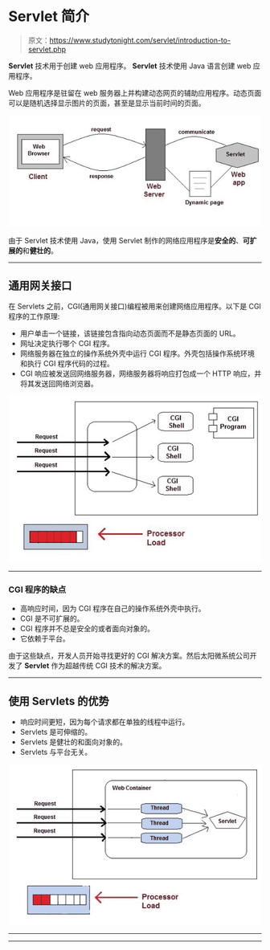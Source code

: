 # Servlet 简介

> 原文：<https://www.studytonight.com/servlet/introduction-to-servlet.php>

**Servlet** 技术用于创建 web 应用程序。 **Servlet** 技术使用 Java 语言创建 web 应用程序。

Web 应用程序是驻留在 web 服务器上并构建动态网页的辅助应用程序。动态页面可以是随机选择显示图片的页面，甚至是显示当前时间的页面。

![web application example](img/860012e21eae26d1da433896f8903bf3.png)

由于 Servlet 技术使用 Java，使用 Servlet 制作的网络应用程序是**安全的**、**可扩展的**和**健壮的**。

* * *

## 通用网关接口

在 Servlets 之前，CGI(通用网关接口)编程被用来创建网络应用程序。以下是 CGI 程序的工作原理:

*   用户单击一个链接，该链接包含指向动态页面而不是静态页面的 URL。
*   网址决定执行哪个 CGI 程序。
*   网络服务器在独立的操作系统外壳中运行 CGI 程序。外壳包括操作系统环境和执行 CGI 程序代码的过程。
*   CGI 响应被发送回网络服务器，网络服务器将响应打包成一个 HTTP 响应，并将其发送回网络浏览器。

![How Web Applications with CGI works](img/238da4b9184b876d2b00676c58280df8.png)

* * *

### CGI 程序的缺点

*   高响应时间，因为 CGI 程序在自己的操作系统外壳中执行。
*   CGI 是不可扩展的。
*   CGI 程序并不总是安全的或者面向对象的。
*   它依赖于平台。

由于这些缺点，开发人员开始寻找更好的 CGI 解决方案。然后太阳微系统公司开发了 **Servlet** 作为超越传统 CGI 技术的解决方案。

* * *

## 使用 Servlets 的优势

*   响应时间更短，因为每个请求都在单独的线程中运行。
*   Servlets 是可伸缩的。
*   Servlets 是健壮的和面向对象的。
*   Servlets 与平台无关。

![How Servlet works](img/02f97aa6cb13ec7a0e59ecfe5305f3e7.png)

* * *

* * *